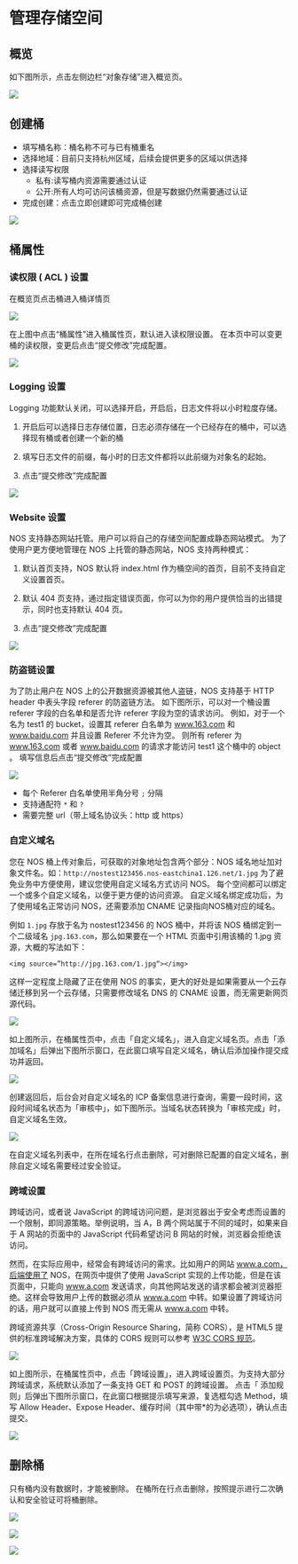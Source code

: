 # 管理存储空间

## 概览

如下图所示，点击左侧边栏“对象存储”进入概览页。

![](../image/201608161401.jpg)

## 创建桶

* 填写桶名称：桶名称不可与已有桶重名
* 选择地域：目前只支持杭州区域，后续会提供更多的区域以供选择
* 选择读写权限
	* 私有:读写桶内资源需要通过认证
	* 公开:所有人均可访问该桶资源，但是写数据仍然需要通过认证
* 完成创建：点击立即创建即可完成桶创建

![](../image/201608051449.jpg)

## 桶属性

### 读权限 ( ACL ) 设置
在概览页点击桶进入桶详情页

![](../image/201608161403.jpg)

在上图中点击“桶属性”进入桶属性页，默认进入读权限设置。 在本页中可以变更桶的读权限，变更后点击“提交修改”完成配置。

![](../image/201608161404.jpg)

### Logging 设置
Logging 功能默认关闭，可以选择开启，开启后，日志文件将以小时粒度存储。

1. 开启后可以选择日志存储位置，日志必须存储在一个已经存在的桶中，可以选择现有桶或者创建一个新的桶

2. 填写日志文件的前缀，每小时的日志文件都将以此前缀为对象名的起始。

3. 点击“提交修改”完成配置

![](../image/201608161405.jpg)

### Website 设置
NOS 支持静态网站托管。用户可以将自己的存储空间配置成静态网站模式。 为了使用户更方便地管理在 NOS 上托管的静态网站，NOS 支持两种模式：

1. 默认首页支持，NOS 默认将 index.html 作为桶空间的首页，目前不支持自定义设置首页。

2. 默认 404 页支持，通过指定错误页面，你可以为你的用户提供恰当的出错提示，同时也支持默认 404 页。

3. 点击“提交修改”完成配置

![](../image/201608161406.jpg)

### 防盗链设置
为了防止用户在 NOS 上的公开数据资源被其他人盗链，NOS 支持基于 HTTP header 中表头字段 referer 的防盗链方法。 如下图所示，可以对一个桶设置 referer 字段的白名单和是否允许 referer 字段为空的请求访问。 例如，对于一个名为 test1 的 bucket，设置其 referer 白名单为 www.163.com 和 www.baidu.com 并且设置 Referer 不允许为空。 则所有 referer 为 www.163.com 或者 www.baidu.com 的请求才能访问 test1 这个桶中的 object 。 填写信息后点击“提交修改”完成配置

![](../image/防盗链设置.png)

* 每个 Referer 白名单使用半角分号 `;` 分隔
* 支持通配符 `*` 和 `?`
* 需要完整 url（带上域名协议头：http 或 https）

### 自定义域名

您在 NOS 桶上传对象后，可获取的对象地址包含两个部分：NOS 域名地址加对象文件名。如：`http://nostest123456.nos-eastchina1.126.net/1.jpg` 为了避免业务中方便使用，建议您使用自定义域名方式访问 NOS。 每个空间都可以绑定一个或多个自定义域名，以便于更方便的访问资源。 自定义域名绑定成功后，为了使用域名正常访问 NOS，还需要添加 CNAME 记录指向NOS桶对应的域名。

例如 `1.jpg` 存放于名为 nostest123456 的 NOS 桶中，并将该 NOS 桶绑定到一个二级域名 `jpg.163.com`，那么如果要在一个 HTML 页面中引用该桶的 1.jpg 资源，大概的写法如下：

	<img source=”http://jpg.163.com/1.jpg“></img>

这样一定程度上隐藏了正在使用 NOS 的事实，更大的好处是如果需要从一个云存储迁移到另一个云存储，只需要修改域名 DNS 的 CNAME 设置，而无需更新网页源代码。

![](../image/管理存储空间-自定义域名.PNG)

如上图所示，在桶属性页中，点击「自定义域名」，进入自定义域名页。点击「添加域名」后弹出下图所示窗口，在此窗口填写自定义域名，确认后添加操作提交成功并返回。

![](../image/管理存储空间-添加自定义域名.PNG)

创建返回后，后台会对自定义域名的 ICP 备案信息进行查询，需要一段时间，这段时间域名状态为「审核中」，如下图所示。当域名状态转换为「审核完成」时，自定义域名生效。

![](../image/管理存储空间-自定义域名列表.PNG)

在自定义域名列表中，在所在域名行点击删除，可对删除已配置的自定义域名，删除自定义域名需要经过安全验证。

### 跨域设置

跨域访问，或者说 JavaScript 的跨域访问问题，是浏览器出于安全考虑而设置的一个限制，即同源策略。举例说明，当 A，B 两个网站属于不同的域时，如果来自于 A 网站的页面中的 JavaScript 代码希望访问 B 网站的时候，浏览器会拒绝该访问。

然而，在实际应用中，经常会有跨域访问的需求。比如用户的网站 www.a.com，后端使用了 NOS，在网页中提供了使用 JavaScript 实现的上传功能，但是在该页面中，只能向 www.a.com 发送请求，向其他网站发送的请求都会被浏览器拒绝。这样会导致用户上传的数据必须从 www.a.com 中转。如果设置了跨域访问的话，用户就可以直接上传到 NOS 而无需从 www.a.com 中转。

跨域资源共享（Cross-Origin Resource Sharing，简称 CORS），是 HTML5 提供的标准跨域解决方案，具体的 CORS 规则可以参考 [W3C CORS 规范](http://www.w3.org/TR/cors/)。

![](../image/管理存储空间-跨域设置.PNG)

如上图所示，在桶属性页中，点击「跨域设置」，进入跨域设置页。为支持大部分跨域请求，系统默认添加了一条支持 GET 和 POST 的跨域设置。 点击「 添加规则」后弹出下图所示窗口，在此窗口根据提示填写来源，复选框勾选 Method，填写 Allow Header、Expose Header、缓存时间（其中带*的为必选项），确认点击提交。

![](../image/管理存储空间-跨域设置添加规则.PNG)

## 删除桶

只有桶内没有数据时，才能被删除。 在桶所在行点击删除，按照提示进行二次确认和安全验证可将桶删除。

![](../image/2016080514527.jpg)

![](../image/201608051458.jpg)

![](../image/201608051459.jpg)